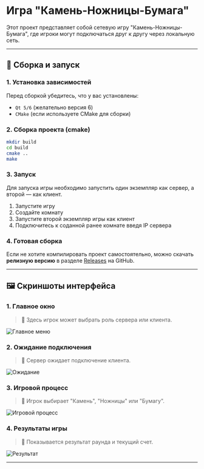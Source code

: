 # **Игра "Камень-Ножницы-Бумага"**  

Этот проект представляет собой сетевую игру "Камень-Ножницы-Бумага", где игроки могут подключаться друг к другу через локальную сеть.

---

## **📌 Сборка и запуск**  

### **1. Установка зависимостей**  
Перед сборкой убедитесь, что у вас установлены:  
- `Qt 5/6` (желательно версия 6)  
- `CMake` (если используете CMake для сборки)  

### **2. Сборка проекта (сmake)**   
```sh
mkdir build
cd build
cmake ..
make
```

### **3. Запуск**  
Для запуска игры необходимо запустить один экземпляр как сервер, а второй — как клиент.  

1. Запустите игру
2. Создайте комнату
3. Запустите второй экземпляр игры как клиент
4. Подключитесь к соданной ранее комнате введя IP сервера

### **4. Готовая сборка**  
Если не хотите компилировать проект самостоятельно, можно скачать **релизную версию** в разделе [Releases](https://github.com/CTPOKA/RockPaperScissors/releases/tag/v1.0.0) на GitHub.  

---

## **🖼 Скриншоты интерфейса**  

### **1. Главное окно**  
> 📌 Здесь игрок может выбрать роль сервера или клиента.  

![Главное меню](https://i.imgur.com/QqO71vI.png)

### **2. Ожидание подключения**  
> 📌 Сервер ожидает подключение клиента.  

![Ожидание](https://i.imgur.com/yBffeK7.png)  

### **3. Игровой процесс**  
> 📌 Игрок выбирает "Камень", "Ножницы" или "Бумагу".  

![Игровой процесс](https://i.imgur.com/rg5hLrN.png)

### **4. Результаты игры**  
> 📌 Показывается результат раунда и текущий счет.  

![Результат](https://i.imgur.com/yVsoN4q.png)

---
